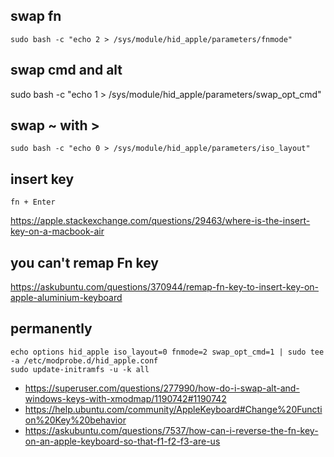 ## swap fn

`sudo bash -c "echo 2 > /sys/module/hid_apple/parameters/fnmode"`

## swap cmd and alt

sudo bash -c "echo 1 > /sys/module/hid_apple/parameters/swap_opt_cmd"

## swap ~ with >

`sudo bash -c "echo 0 > /sys/module/hid_apple/parameters/iso_layout"`

## insert key

`fn + Enter`

https://apple.stackexchange.com/questions/29463/where-is-the-insert-key-on-a-macbook-air

## you can't remap Fn key

https://askubuntu.com/questions/370944/remap-fn-key-to-insert-key-on-apple-aluminium-keyboard

## permanently

```
echo options hid_apple iso_layout=0 fnmode=2 swap_opt_cmd=1 | sudo tee -a /etc/modprobe.d/hid_apple.conf
sudo update-initramfs -u -k all
```

- https://superuser.com/questions/277990/how-do-i-swap-alt-and-windows-keys-with-xmodmap/1190742#1190742
- https://help.ubuntu.com/community/AppleKeyboard#Change%20Function%20Key%20behavior
- https://askubuntu.com/questions/7537/how-can-i-reverse-the-fn-key-on-an-apple-keyboard-so-that-f1-f2-f3-are-us

